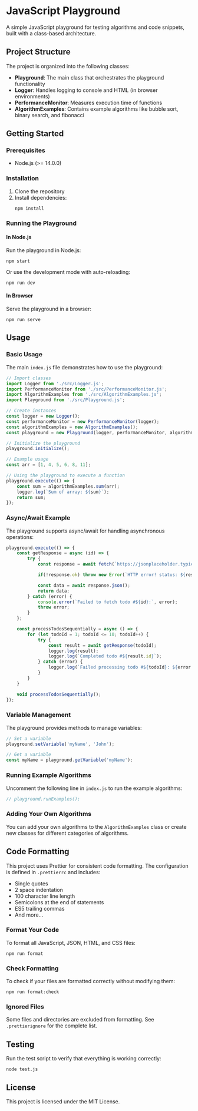 # JavaScript Playground

A simple JavaScript playground for testing algorithms and code snippets, built with a class-based architecture.

## Project Structure

The project is organized into the following classes:

- **Playground**: The main class that orchestrates the playground functionality
- **Logger**: Handles logging to console and HTML (in browser environments)
- **PerformanceMonitor**: Measures execution time of functions
- **AlgorithmExamples**: Contains example algorithms like bubble sort, binary search, and fibonacci

## Getting Started

### Prerequisites

- Node.js (>= 14.0.0)

### Installation

1. Clone the repository
2. Install dependencies:
   ```
   npm install
   ```

### Running the Playground

#### In Node.js

Run the playground in Node.js:

```
npm start
```

Or use the development mode with auto-reloading:

```
npm run dev
```

#### In Browser

Serve the playground in a browser:

```
npm run serve
```

## Usage

### Basic Usage

The main `index.js` file demonstrates how to use the playground:

```javascript
// Import classes
import Logger from './src/Logger.js';
import PerformanceMonitor from './src/PerformanceMonitor.js';
import AlgorithmExamples from './src/AlgorithmExamples.js';
import Playground from './src/Playground.js';

// Create instances
const logger = new Logger();
const performanceMonitor = new PerformanceMonitor(logger);
const algorithmExamples = new AlgorithmExamples();
const playground = new Playground(logger, performanceMonitor, algorithmExamples);

// Initialize the playground
playground.initialize();

// Example usage
const arr = [1, 4, 5, 6, 8, 11];

// Using the playground to execute a function
playground.execute(() => {
    const sum = algorithmExamples.sum(arr);
    logger.log(`Sum of array: ${sum}`);
    return sum;
});
```

### Async/Await Example

The playground supports async/await for handling asynchronous operations:

```javascript
playground.execute(() => {
    const getResponse = async (id) => {
        try {
            const response = await fetch(`https://jsonplaceholder.typicode.com/todos/${id}`);

            if(!response.ok) throw new Error(`HTTP error! status: ${response.status}`);

            const data = await response.json();
            return data;
        } catch (error) {
            console.error(`Failed to fetch todo #${id}:`, error);
            throw error;
        }
    };

    const processTodosSequentially = async () => {
        for (let todoId = 1; todoId <= 10; todoId++) {
            try {
                const result = await getResponse(todoId);
                logger.log(result);
                logger.log(`Completed todo #${result.id}`);
            } catch (error) {
                logger.log(`Failed processing todo #${todoId}: ${error.message}`)
            }
        }
    }

    void processTodosSequentially();
});
```

### Variable Management

The playground provides methods to manage variables:

```javascript
// Set a variable
playground.setVariable('myName', 'John');

// Get a variable
const myName = playground.getVariable('myName');
```

### Running Example Algorithms

Uncomment the following line in `index.js` to run the example algorithms:

```javascript
// playground.runExamples();
```

### Adding Your Own Algorithms

You can add your own algorithms to the `AlgorithmExamples` class or create new classes for different categories of algorithms.

## Code Formatting

This project uses Prettier for consistent code formatting. The configuration is defined in `.prettierrc` and includes:

- Single quotes
- 2 space indentation
- 100 character line length
- Semicolons at the end of statements
- ES5 trailing commas
- And more...

### Format Your Code

To format all JavaScript, JSON, HTML, and CSS files:

```
npm run format
```

### Check Formatting

To check if your files are formatted correctly without modifying them:

```
npm run format:check
```

### Ignored Files

Some files and directories are excluded from formatting. See `.prettierignore` for the complete list.

## Testing

Run the test script to verify that everything is working correctly:

```
node test.js
```

## License

This project is licensed under the MIT License.

